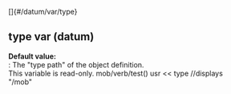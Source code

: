 []{#/datum/var/type}    
## type var (datum)    
**Default value:**    
:   The \"type path\" of the object definition.    
This variable is read-only. mob/verb/test() usr \<\< type //displays    
\"/mob\"  